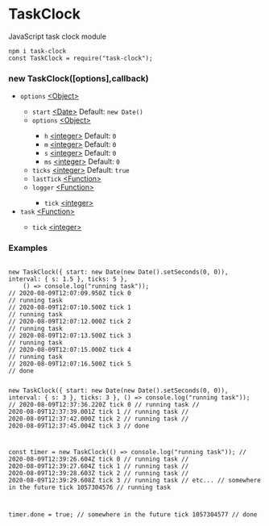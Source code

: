 # TaskClock
JavaScript task clock module

<pre><code class="language-javascript">npm i task-clock
const TaskClock = require("task-clock");</code></pre>
<h3>new TaskClock([options],callback)</h3>

<ul>
    <li><code>options</code> <a href="https://developer.mozilla.org/en-US/docs/Web/JavaScript/Reference/Global_Objects/Object">&lt;Object&gt;</a></li>
    <ul>
        <li><code>start</code> <a href="https://developer.mozilla.org/en-US/docs/Web/JavaScript/Reference/Global_Objects/Date">&lt;Date></a> Default: <code>new Date()</code></li>
        <li><code>options</code> <a href="https://developer.mozilla.org/en-US/docs/Web/JavaScript/Reference/Global_Objects/Object">&lt;Object&gt;</a></li>
        <ul>
            <li><code>h</code> <a href="https://developer.mozilla.org/en-US/docs/Web/JavaScript/Data_structures#Number_type">&lt;integer&gt;</a> Default: <code>0</code></li>
            <li><code>m</code> <a href="https://developer.mozilla.org/en-US/docs/Web/JavaScript/Data_structures#Number_type">&lt;integer&gt;</a> Default: <code>0</code></li>
            <li><code>s</code> <a href="https://developer.mozilla.org/en-US/docs/Web/JavaScript/Data_structures#Number_type">&lt;integer&gt;</a> Default: <code>0</code></li>
            <li><code>ms</code> <a href="https://developer.mozilla.org/en-US/docs/Web/JavaScript/Data_structures#Number_type">&lt;integer&gt;</a> Default: <code>0</code></li>
        </ul>
        <li><code>ticks</code> <a href="https://developer.mozilla.org/en-US/docs/Web/JavaScript/Data_structures#Number_type">&lt;integer&gt;</a> Default: <code>true</code></li>
        <li><code>lastTick</code> <a href="https://developer.mozilla.org/en-US/docs/Web/JavaScript/Reference/Global_Objects/Function">&lt;Function&gt;</a></li>
        <li><code>logger</code> <a href="https://developer.mozilla.org/en-US/docs/Web/JavaScript/Reference/Global_Objects/Function">&lt;Function&gt;</a></li>
        <ul>
            <li><code>tick</code> <a href="https://developer.mozilla.org/en-US/docs/Web/JavaScript/Data_structures#Number_type">&lt;integer&gt;</a></li>
        </ul>
    </ul>
    <li><code>task</code> <a href="https://developer.mozilla.org/en-US/docs/Web/JavaScript/Reference/Global_Objects/Function">&lt;Function&gt;</a></li>
    <ul>
        <li><code>tick</code> <a href="https://developer.mozilla.org/en-US/docs/Web/JavaScript/Data_structures#Number_type">&lt;integer&gt;</a></li>
    </ul>
</ul>

<h3>Examples</h3>
<pre><code class="language-javascript">
new TaskClock({ start: new Date(new Date().setSeconds(0, 0)), interval: { s: 1.5 }, ticks: 5 },
    () => console.log("running task"));
// 2020-08-09T12:07:09.950Z tick 0
// running task
// 2020-08-09T12:07:10.500Z tick 1
// running task
// 2020-08-09T12:07:12.000Z tick 2
// running task
// 2020-08-09T12:07:13.500Z tick 3
// running task
// 2020-08-09T12:07:15.000Z tick 4
// running task
// 2020-08-09T12:07:16.500Z tick 5
// done

new TaskClock({ start: new Date(new Date().setSeconds(0, 0)), interval: { s: 3 }, ticks: 3 },
    () => console.log("running task"));
// 2020-08-09T12:37:36.220Z tick 0
// running task
// 2020-08-09T12:37:39.001Z tick 1
// running task
// 2020-08-09T12:37:42.000Z tick 2
// running task
// 2020-08-09T12:37:45.004Z tick 3
// done

const timer = new TaskClock(() => console.log("running task"));
// 2020-08-09T12:39:26.604Z tick 0
// running task
// 2020-08-09T12:39:27.604Z tick 1
// running task
// 2020-08-09T12:39:28.603Z tick 2
// running task
// 2020-08-09T12:39:29.608Z tick 3
// running task
// etc...
// somewhere in the future  tick 1057304576
// running task

timer.done = true;
// somewhere in the future  tick 1057304577
// done
</code></pre>